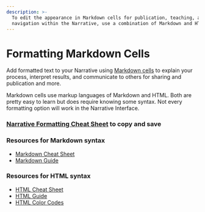 ```yaml
---
description: >-
  To edit the appearance in Markdown cells for publication, teaching, and to add
  navigation within the Narrative, use a combination of Markdown and HTML.
---
```


# Formatting Markdown Cells

Add formatted text to your Narrative using [Markdown cells](revise.md#add-text-to-your-narrative) to explain your process, interpret results, and communicate to others for sharing and publication and more. 

Markdown cells use markup languages of Markdown and HTML. Both are pretty easy to learn but does require knowing some syntax. Not every formatting option will work in the Narrative Interface. 

### [Narrative Formatting Cheat Sheet](https://narrative.kbase.us/narrative/69716) to copy and save

### Resources for Markdown syntax

* [Markdown Cheat Sheet](https://www.markdownguide.org/cheat-sheet/)
* [Markdown Guide](https://www.markdownguide.org/basic-syntax)

### Resources for HTML syntax

* [HTML Cheat Sheet](https://htmlcheatsheet.com/)
* [HTML Guide](http://www.simplehtmlguide.com/essential.php)
* [HTML Color Codes](https://htmlcolorcodes.com/color-picker/)



